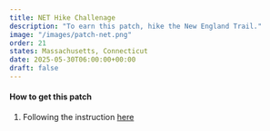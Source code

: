 ```yaml
---
title: NET Hike Challenage 
description: "To earn this patch, hike the New England Trail."
image: "/images/patch-net.png"
order: 21
states: Massachusetts, Connecticut
date: 2025-05-30T06:00:00+00:00
draft: false
---
```

#### How to get this patch
1. Following the instruction <a href="https://newenglandtrail.org/hike-50-challenge/" target="_blank">here</a>
